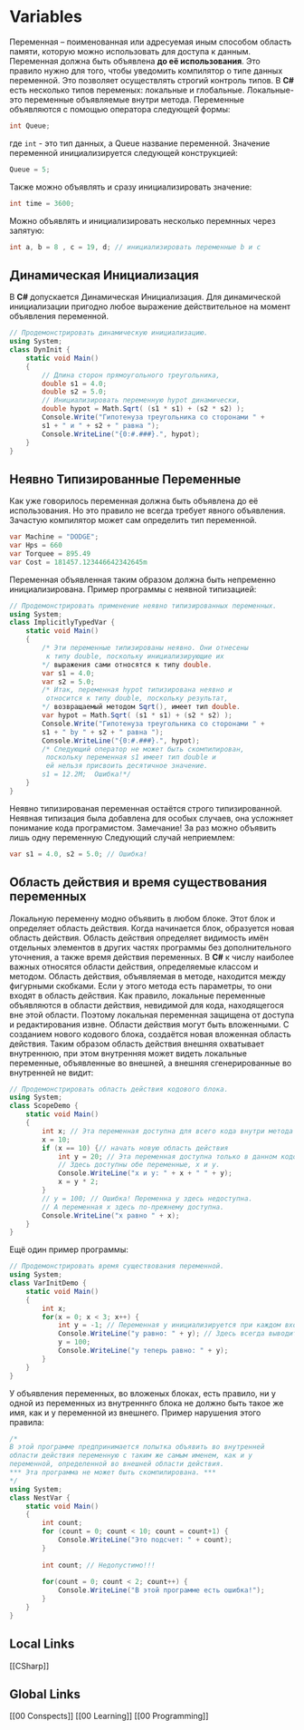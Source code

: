 # Variables 
Переменная – поименованная или адресуемая иным способом область памяти, которую можно использовать для доступа к данным.
Переменная должна быть объявлена __до её использования__. Это правило нужно для того, чтобы уведомить компилятор о типе данных переменной. Это позволяет осуществлять строгий контроль типов. 
В __С#__ есть несколько типов переменых: локальные и глобальные.
Локальные-это переменные объявляемые внутри метода.
Переменные объявляются с помощью оператора следующей формы:
```csharp 
int Queue;
```
 где `int` - это тип данных, а Queue название переменной.
 Значение переменной инициализируется следующей конструкцией:
 ```csharp 
 Queue = 5;
 ```
 Также можно объявлять и сразу инициализировать значение:
 ```csharp 
 int time = 3600;
 ```
 Можно объявлять и инициализировать несколько перемнных через запятую:
 ```csharp
 int а, b = 8 , с = 19, d; // инициализировать переменные b и с
 ```
## Динамическая Инициализация 
В __C#__ допускается Динамическая Инициализация. Для динамической инициализации пригодно любое выражение действительное на момент объявления переменной.
```csharp
// Продемонстрировать динамическую инициализацию.
using System;
class DynInit {
	static void Main() 
	{
		// Длина сторон прямоугольного треугольника,
		double s1 = 4.0;
		double s2 = 5.0;
		// Инициализировать переменную hypot динамически,
		double hypot = Math.Sqrt( (s1 * s1) + (s2 * s2) );
		Console.Write("Гипотенуза треугольника со сторонами " +
		s1 + " и " + s2 + " равна ");
		Console.WriteLine("{0:#.###}.", hypot);
	}
}
```
## Неявно Типизированные Переменные
Как уже говорилось переменная должна быть объявлена до её использования. Но это правило не всегда требует явного объявления. Зачастую компилятор может сам определить тип переменной. 
```csharp 
var Machine = "DODGE";
var Hps = 660
var Torquee = 895.49
var Cost = 181457.123446642342645m
```
Переменная объявленная таким образом должна быть непременно инициализирована.
Пример программы с неявной типизацией:
```csharp 
// Продемонстрировать применение неявно типизированных переменных.
using System;
class ImplicitlyTypedVar {
	static void Main() 
	{
		/* Эти переменные типизированы неявно. Они отнесены
		 к типу double, поскольку инициализирующие их
		*/ выражения сами относятся к типу double.
		var s1 = 4.0;
		var s2 = 5.0;
		/* Итак, переменная hypot типизирована неявно и
		 относится к типу double, поскольку результат,
		*/ возвращаемый методом Sqrt(), имеет тип double.
		var hypot = Math.Sqrt( (s1 * s1) + (s2 * s2) );
		Console.Write("Гипотенуза треугольника со сторонами " +
		s1 + " by " + s2 + " равна ");
		Console.WriteLine("{0:#.###}.", hypot);
		/* Следующий оператор не может быть скомпилирован,
		 поскольку переменная s1 имеет тип double и
		 ей нельзя присвоить десятичное значение.
		s1 = 12.2М;  Ошибка!*/ 
	}
}
```
Неявно типизированая переменная остаётся строго типизированной. Неявная типизация была добавлена для особых случаев, она усложняет понимание кода програмистом.
Замечание! 
За раз можно объявить лишь одну переменную 
Следующий случай неприемлем:
```csharp
var s1 = 4.0, s2 = 5.0; // Ошибка!
```
## Область действия и время существования переменных
Локальную переменну модно объявить в любом блоке. Этот блок и определяет область действия. Когда начинается блок, образуется новая область действия. Область действия определяет видимость имён отдельных элементов в других частях программы без дополнительного уточнения, а также время действия переменных. В __C#__ к числу наиболее важных относятся области действия, определяемые классом и методом. 
Область действия, объявляемая в методе, находится между фигурными скобками. Если у этого метода есть параметры, то они входят в область действия. Как правило, локальные переменные объявляются в области действия, невидимой
для кода, находящегося вне этой области. Поэтому локальная переменная защищена от доступа и редактирования извне.
Области действия могут быть вложенными. С созданием нового кодового блока, создаётся новая вложенная область действия. Таким образом область действия внешняя охватывает внутреннюю, при этом внутренняя может видеть локальные переменные, объявленные во внешней, а внешняя сгенерированные во внутренней не видит:
```csharp
// Продемонстрировать область действия кодового блока.
using System;
class ScopeDemo {
	static void Main() 
	{
		int x; // Эта переменная доступна для всего кода внутри метода Main().
		х = 10;
		if (x == 10) {// начать новую область действия
			int у = 20; // Эта переменная доступна только в данном кодовом блоке.
			// Здесь доступны обе переменные, х и у.
			Console.WriteLine("х и у: " + х + " " + у);
			х = у * 2;
		}
		// у = 100; // Ошибка! Переменна у здесь недоступна.
		// А переменная х здесь по-прежнему доступна.
		Console.WriteLine("х равно " + х);
	}
}
```
Ещё один пример программы:
```csharp
// Продемонстрировать время существования переменной.
using System;
class VarInitDemo {
	static void Main() 
	{
		int x;
		for(x = 0; x < 3; x++) {
			int у = -1; // Переменная у инициализируется при каждом входе  в блок.
			Console.WriteLine("у равно: " + у); // Здесь всегда выводится -1
			у = 100;
			Console.WriteLine("у теперь равно: " + у);
		}
	}
}
```
У объявления переменных, во вложеных блоках, есть правило, ни у одной из переменных из внутренннго блока не должно быть такое же имя, как и у переменной из внешнего. 
Пример нарушения этого правила:
```csharp
/*
В этой программе предпринимается попытка объявить во внутренней
области действия переменную с таким же самым именем, как и у
переменной, определенной во внешней области действия.
*** Эта программа не может быть скомпилирована. ***
*/
using System;
class NestVar {
	static void Main() 
	{
		int count;
		for (count = 0; count < 10; count = count+1) {
			Console.WriteLine("Это подсчет: " + count);
		}
		
		int count; // Недопустимо!!!
		
		for(count = 0; count < 2; count++) {
			Console.WriteLine("В этой программе есть ошибка!");
		}
	}
}

```



 


## Local Links 
[[CSharp]]


## Global Links
[[00 Conspects]]
[[00 Learning]]
[[00 Programming]]
